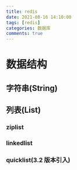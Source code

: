 ```yaml
---
title: redis
date: 2021-08-16 14:10:00
tags: [redis]
categories: 数据库
comments: true
---
```


# 数据结构
## 字符串(String)

## 列表(List)
### ziplist

### linkedlist

### quicklist(3.2 版本引入)


## 